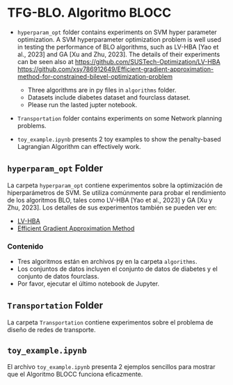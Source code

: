 # TFG-BLO. Algoritmo BLOCC

- `hyperparam_opt` folder contains experiments on SVM hyper parameter optimization.
  A SVM hyperparameter optimization problem is well used in testing the performance of BLO algorithms, such as
  LV-HBA [Yao et al., 2023] and GA [Xu and Zhu, 2023]. The details of their experiments can be seen also at
  https://github.com/SUSTech-Optimization/LV-HBA
  https://github.com/xsy786912649/Efficient-gradient-approximation-method-for-constrained-bilevel-optimization-problem
  
  - Three algorithms are in py files in `algorithms` folder.
  - Datasets include diabetes dataset and fourclass dataset.
  - Please run the lasted jupter notebook.

- `Transportation` folder contains experiments on some Network planning problems.
- `toy_example.ipynb` presents 2 toy examples to show the penalty-based Lagrangian Algorithm can effectively work.

## `hyperparam_opt` Folder
La carpeta `hyperparam_opt` contiene experimentos sobre la optimización de hiperparámetros de SVM. Se utiliza comúnmente para probar el rendimiento de los algoritmos BLO, tales como LV-HBA [Yao et al., 2023] y GA [Xu y Zhu, 2023]. Los detalles de sus experimentos también se pueden ver en:
- [LV-HBA](https://github.com/SUSTech-Optimization/LV-HBA)
- [Efficient Gradient Approximation Method](https://github.com/xsy786912649/Efficient-gradient-approximation-method-for-constrained-bilevel-optimization-problem)

### Contenido
- Tres algoritmos están en archivos py en la carpeta `algorithms`.
- Los conjuntos de datos incluyen el conjunto de datos de diabetes y el conjunto de datos fourclass.
- Por favor, ejecutar el último notebook de Jupyter.

## `Transportation` Folder
La carpeta `Transportation` contiene experimentos sobre el problema de diseño de redes de transporte.

## `toy_example.ipynb`
El archivo `toy_example.ipynb` presenta 2 ejemplos sencillos para mostrar que el Algoritmo BLOCC funciona eficazmente.
